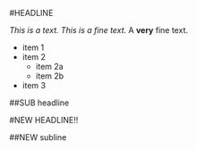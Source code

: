 #HEADLINE

*This is a text. This is a fine text.*
A **very** fine text.

* item 1
* item 2
	* item 2a
	* item 2b
* item 3

##SUB headline

#NEW HEADLINE!!

##NEW subline
